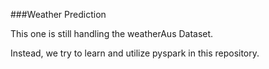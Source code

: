 ###Weather Prediction

This one is still handling the weatherAus Dataset.

Instead, we try to learn and utilize pyspark in this repository. 